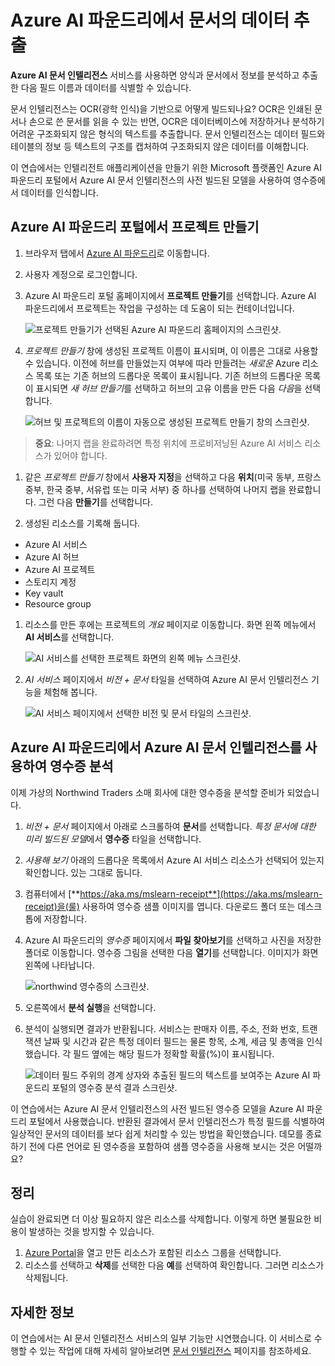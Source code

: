# Azure AI 파운드리에서 문서의 데이터 추출

**Azure AI 문서 인텔리전스** 서비스를 사용하면 양식과 문서에서 정보를 분석하고 추출한 다음 필드 이름과 데이터를 식별할 수 있습니다. 

문서 인텔리전스는 OCR(광학 인식)을 기반으로 어떻게 빌드되나요? OCR은 인쇄된 문서나 손으로 쓴 문서를 읽을 수 있는 반면, OCR은 데이터베이스에 저장하거나 분석하기 어려운 구조화되지 않은 형식의 텍스트를 추출합니다. 문서 인텔리전스는 데이터 필드와 테이블의 정보 등 텍스트의 구조를 캡처하여 구조화되지 않은 데이터를 이해합니다. 

이 연습에서는 인텔리전트 애플리케이션을 만들기 위한 Microsoft 플랫폼인 Azure AI 파운드리 포털에서 Azure AI 문서 인텔리전스의 사전 빌드된 모델을 사용하여 영수증에서 데이터를 인식합니다. 

## Azure AI 파운드리 포털에서 프로젝트 만들기

1. 브라우저 탭에서 [Azure AI 파운드리](https://ai.azure.com?azure-portal=true)로 이동합니다.

1. 사용자 계정으로 로그인합니다. 

1. Azure AI 파운드리 포털 홈페이지에서 **프로젝트 만들기**를 선택합니다. Azure AI 파운드리에서 프로젝트는 작업을 구성하는 데 도움이 되는 컨테이너입니다.  

    ![프로젝트 만들기가 선택된 Azure AI 파운드리 홈페이지의 스크린샷.](./media/azure-ai-foundry-home-page.png)

1. *프로젝트 만들기* 창에 생성된 프로젝트 이름이 표시되며, 이 이름은 그대로 사용할 수 있습니다. 이전에 허브를 만들었는지 여부에 따라 만들려는 *새로운* Azure 리소스 목록 또는 기존 허브의 드롭다운 목록이 표시됩니다. 기존 허브의 드롭다운 목록이 표시되면 *새 허브 만들기*를 선택하고 허브의 고유 이름을 만든 다음 *다음*을 선택합니다.  
 
    ![허브 및 프로젝트의 이름이 자동으로 생성된 프로젝트 만들기 창의 스크린샷.](./media/azure-ai-foundry-create-project.png)

> **중요**: 나머지 랩을 완료하려면 특정 위치에 프로비저닝된 Azure AI 서비스 리소스가 있어야 합니다.

1. 같은 *프로젝트 만들기* 창에서 **사용자 지정**을 선택하고 다음 **위치**(미국 동부, 프랑스 중부, 한국 중부, 서유럽 또는 미국 서부) 중 하나를 선택하여 나머지 랩을 완료합니다. 그런 다음 **만들기**를 선택합니다. 

1. 생성된 리소스를 기록해 둡니다. 
- Azure AI 서비스
- Azure AI 허브
- Azure AI 프로젝트
- 스토리지 계정
- Key vault
- Resource group  
 
1. 리소스를 만든 후에는 프로젝트의 *개요* 페이지로 이동합니다. 화면 왼쪽 메뉴에서 **AI 서비스**를 선택합니다.
 
    ![AI 서비스를 선택한 프로젝트 화면의 왼쪽 메뉴 스크린샷.](./media/azure-ai-foundry-ai-services.png)  

1. *AI 서비스* 페이지에서 *비전 + 문서* 타일을 선택하여 Azure AI 문서 인텔리전스 기능을 체험해 봅니다.

    ![AI 서비스 페이지에서 선택한 비전 및 문서 타일의 스크린샷.](./media/vision-document-tile.png)

## Azure AI 파운드리에서 Azure AI 문서 인텔리전스를 사용하여 영수증 분석 

이제 가상의 Northwind Traders 소매 회사에 대한 영수증을 분석할 준비가 되었습니다.

1. *비전 + 문서* 페이지에서 아래로 스크롤하여 **문서**를 선택합니다. *특정 문서에 대한 미리 빌드된 모델*에서 **영수증** 타일을 선택합니다.

1. *사용해 보기* 아래의 드롭다운 목록에서 Azure AI 서비스 리소스가 선택되어 있는지 확인합니다. 있는 그대로 둡니다.

1. 컴퓨터에서 [**https://aka.ms/mslearn-receipt**](https://aka.ms/mslearn-receipt)을(룰) 사용하여 영수증 샘플 이미지를 엽니다. 다운로드 폴더 또는 데스크톱에 저장합니다. 
 
1. Azure AI 파운드리의 *영수증* 페이지에서 **파일 찾아보기**를 선택하고 사진을 저장한 폴더로 이동합니다. 영수증 그림을 선택한 다음 **열기**를 선택합니다. 이미지가 화면 왼쪽에 나타납니다.

    ![northwind 영수증의 스크린샷.](media/document-intelligence/receipt.jpg)

1. 오른쪽에서 **분석 실행**을 선택합니다.

1. 분석이 실행되면 결과가 반환됩니다. 서비스는 판매자 이름, 주소, 전화 번호, 트랜잭션 날짜 및 시간과 같은 특정 데이터 필드는 물론 항목, 소계, 세금 및 총액을 인식했습니다. 각 필드 옆에는 해당 필드가 정확할 확률(%)이 표시됩니다.

    ![데이터 필드 주위의 경계 상자와 추출된 필드의 텍스트를 보여주는 Azure AI 파운드리 포털의 영수증 분석 결과 스크린샷.](media/receipt-lab-result.png)

이 연습에서는 Azure AI 문서 인텔리전스의 사전 빌드된 영수증 모델을 Azure AI 파운드리 포털에서 사용했습니다. 반환된 결과에서 문서 인텔리전스가 특정 필드를 식별하여 일상적인 문서의 데이터를 보다 쉽게 처리할 수 있는 방법을 확인했습니다. 데모를 종료하기 전에 다른 언어로 된 영수증을 포함하여 샘플 영수증을 사용해 보시는 것은 어떨까요?

## 정리

실습이 완료되면  더 이상 필요하지 않은 리소스를 삭제합니다. 이렇게 하면 불필요한 비용이 발생하는 것을 방지할 수 있습니다.

1. [Azure Portal]( https://portal.azure.com)을 열고 만든 리소스가 포함된 리소스 그룹을 선택합니다.
1. 리소스를 선택하고 **삭제**를 선택한 다음 **예**를 선택하여 확인합니다. 그러면 리소스가 삭제됩니다.

## 자세한 정보

이 연습에서는 AI 문서 인텔리전스 서비스의 일부 기능만 시연했습니다. 이 서비스로 수행할 수 있는 작업에 대해 자세히 알아보려면 [문서 인텔리전스](https://learn.microsoft.com/azure/ai-services/document-intelligence/overview?view=doc-intel-3.1.0) 페이지를 참조하세요.
